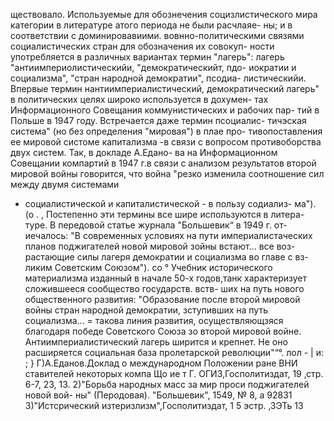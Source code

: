 ществовало. Используемые для обознечения социзлистического
мира категории в литературе атого периода не были расчлаяе-
ны; и в соответствии с доминировавиими. вовнно-политическими
связями социалистических стран для обозначения их совокуп-
ности употребляется в различных вариантах термин "лагерь":
лагерь "антиимпериолистическийи, "демократическийт, пдо-
иократии и социализма", "стран народной демократии", псодиа-
листическийи.
Впервые термин нантиимпериалистический, демократический
лагерь" в политических целях широко используется в дохумен-
тах Информационного Совещания коммунистических и рабочих пар-
тий в Польше в 1947 году. Встречается даже термин псоциалис-
тичэская система" (но без определения "мировая") в плае про-
тивопоставления ее мировой систоме капитализма -в связи с
вопросом противоборства двух систем. Так, в докладе А.Едано-
ва на Информационном Совещании компартий в 1947 г.в связи
с анализом результатов второй мировой войны говорится, что
война "резко изменила соотношение сил между двумя системами
- социалистической и капиталистической - в пользу содиализ-
ма"). (о . ,
Постепенно эти термины все шире используются в литера-
туре. В передовой статье журнала "Большевик“ в 1949 г. от-
иечалось: "В современных условиях на пути империалистаческих
планов поджигателей новой мировой зойны встают... все воз-
растающие силы лагеря демократии и социализма во главе с вз-
ликим Советским Союзом"). со
° Учебник исторического материализма изданный в начале 50-х
годов,танк характеризует сложившееся сообщество государств. вств-
ших на путь нового общественного развития: "Образование после
второй мировой войны стран народной демократии, зступивших на
путь социализма... = такова линия развития, осуществляющзяся
благодаря победе Советского Союза зо второй мировой войне.
Антиимпериалистический лагерь ширится и крепнет. Не оно
расширяется социальная база пролетарской революции"“°.
лол - | и: ; }
Г)А.Еданов.Доклад о международном Положении ране
ВНИ ставителей некоторых компа
Що ие т Г. ОГИЗ,Госполитиздат, 19 ‚стр. 6-7, 23, 13.
2)"Борьба народных масс за мир проси поджигателей новой вой-
ны" (Перодовая). "Большевик", 1549, № 8, а 92831
З)"Истсрический изтеризлизм",Госполитиздат, 1 5 эстр. ‚ЗЭТь
13
